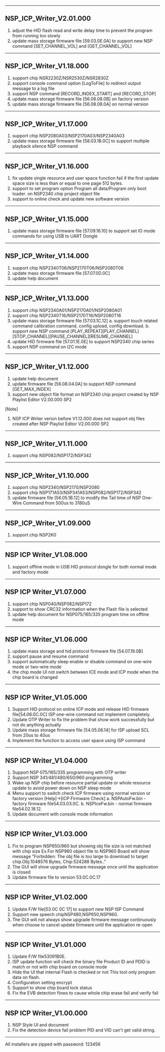 ---------------------------------------------------------
NSP_ICP_Writer_V2.01.000
---------------------------------------------------------
1. adjust the HID flash read and write delay time to prevent the program from running too slowly
2. update mass storage firmware file [59.03.0E.0A] to support new NSP command [SET_CHANNEL_VOL] and [GET_CHANNEL_VOL]

---------------------------------------------------------
NSP_ICP_Writer_V1.18.000         	
---------------------------------------------------------
1. support chip NSR2230Z/NSR2530Z/NSR2830Z
2. support console command option [LogToFile] to redirect output message to a log file
3. support NSP command [RECORD_INDEX_START] and [RECORD_STOP]
4. update mass storage firmware file [56.08.08.0B] on factory version 
5. update mass storage firmware file [56.08.08.0A] on normal version 

---------------------------------------------------------
NSP_ICP_Writer_V1.17.000         	
---------------------------------------------------------
1. support chip NSP2080A03/NSP2170A03/NSP2340A03
2. update mass storage firmware file [58.03.1B.0C] to support multiple playback silence NSP command

---------------------------------------------------------
NSP_ICP_Writer_V1.16.000         	
---------------------------------------------------------
1. fix update single resource and user space function fail if the first update space size is less than or equal to one page 512 bytes.
2. support to set program option Program all data/Program only boot loader. on NSP2340 chip project object file
3. support to online check and update new software version

---------------------------------------------------------
NSP_ICP_Writer_V1.15.000         	
---------------------------------------------------------
1. update mass storage firmware file [57.09.16.10] to support set IO mode commands for using USB to UART Dongle

---------------------------------------------------------
NSP_ICP_Writer_V1.14.000         	
---------------------------------------------------------
1. support chip NSP2340T06/NSP2170T06/NSP2080T06
2. update mass storage firmware file [57.07.0D.0C]
3. update help document

---------------------------------------------------------
NSP_ICP_Writer_V1.13.000   
---------------------------------------------------------
1. support chip NSP2340A01/NSP2170A01/NSP2080A01
2. support chip NSP2340T16/NSP2170T16/NSP2080T16
3. update mass storage firmware file [57.03.1C.12]
  a. support touch related command calibration command, config upload, config download.
  b. support new NSP command [PLAY_REPEAT][PLAY_CHANNEL][STOP_CHANNEL][PAUSE_CHANNEL][RESUME_CHANNEL]
4. update HID firmware file [57.01.1E.0E] to support NSP2340 chip series
5. support NSP command on I2C mode

---------------------------------------------------------
NSP_ICP_Writer_V1.12.000   
---------------------------------------------------------
1. update help document
2. update firmware file [56.08.04.0A] to support NSP command [GET_MAX_INDEX]
3. support new object file format on NSP2340 chip project created by NSP Playlist Editor V2.00.000 SP2
    
[Note]
1. NSP ICP Writer verion before V1.12.000 does not support obj files created after NSP Playlist Editor V2.00.000 SP2

---------------------------------------------------------
NSP_ICP_Writer_V1.11.000   
---------------------------------------------------------
1. support chip NSP082/NSP172/NSP342

---------------------------------------------------------
NSP_ICP_Writer_V1.10.000   
---------------------------------------------------------
1. support chip NSP2340/NSP2170/NSP2080
2. support chip NSP171A53/NSP341A53/NSP082/NSP172/NSP342
3. update firmware file [56.05.1B.12] to modify the Tail time of NSP One-Wire Command from 500us to 3180uS

---------------------------------------------------------
NSP_ICP_Writer_V1.09.000 
---------------------------------------------------------
1. support chip NSP2K0

---------------------------------------------------------
NSP ICP Writer_V1.08.000 
---------------------------------------------------------
1. support offline mode in USB HID protocol dongle for both normal mode and factory mode

---------------------------------------------------------
NSP ICP Writer_V1.07.000 
---------------------------------------------------------
1. support chip NSP040/NSP082/NSP172
2. support to show CRC32 information when the Flash file is selected
3. update help document for NSP075/165/335 program time on offline mode

---------------------------------------------------------
NSP ICP Writer_V1.06.000 
---------------------------------------------------------
1. update mass storage and hid protocol firmware file [54.07.19.0B]
1. support pause and resume command
2. support automatically sleep enable or disable command on one-wire mode or two-wire mode
2. the chip mode UI not switch between ICE mode and ICP mode when the chip board is changed

---------------------------------------------------------
NSP ICP Writer_V1.05.000 
---------------------------------------------------------
1. Support HID protocol on online ICP mode and release HID firmware file[54.06.0C.0C] ISP one-wire command not implement completely.
2. Update OTP Writer to fix the problem that show work successfully but not do anything actually
3. Update mass storage firmware file [54.05.06.14] for ISP upload SCL from 20us to 40us
4. Implement the function to access user space using ISP command

---------------------------------------------------------
NSP ICP Writer_V1.04.000 
---------------------------------------------------------
1. Support NSP 075/165/335 programming with OTP writer
2. Support NSP 341/481/480/650/960 programming
3. Wake up NSP chip before resource partial update or whole resource update to avoid power down on NSP sleep mode
4. Menu support to switch check ICP firmware using normal version or factory version [Help]->[ICP Firmware Check]
   a. NSPAutoFw.bin - factory firmware file54.03.03.0C.
   b. NSPIceFw.bin - normal firmware file54.02.18.12.
5. Update document with console mode information

---------------------------------------------------------
NSP ICP Writer_V1.03.000 
---------------------------------------------------------
1. Fix to program NSP650/960 but showing obj file size is not matched with chip size
Ex.For NSP960 object file to NSP960 Board will show message "Forbidden: The obj file is too large to download to target chip.Obj:1048576 Bytes, Chip:524288 Bytes.."
2. The GUI will show upgrade firmware message once until the application is closed
3. Update firmware file to version 53.0C.0C.17

---------------------------------------------------------
NSP ICP Writer_V1.02.000 
---------------------------------------------------------
1. Update F/W file[53 0C 0C 17] to support new NSP ISP Command
2. Support new speech chipNSP480,NSP650,NSP960.
3. The GUI will not always show upgrade firmware message continuously when choose to cancel update firmware until the application re-open

---------------------------------------------------------
NSP ICP Writer_V1.01.000 
---------------------------------------------------------
1. Update F/W file53091B0E.
2. ISP update function will check the binary file Product ID and PDID is match or not with chip board on console mode
3. Hide the UI that internal Flash is checked or not This tool only program data on flash.
4. Configuration setting encrypt
5. Support to show chip board lock status
6. Fix the EVB detection flows to cause whole chip erase fail and verify fail

---------------------------------------------------------
NSP ICP Writer_V1.00.000 
---------------------------------------------------------
1. NSP Style UI and document
2. Fix the detection device fail problem PID and VID can't get valid string.

---------------------------------------------------------
All installers are zipped with password: 123456
